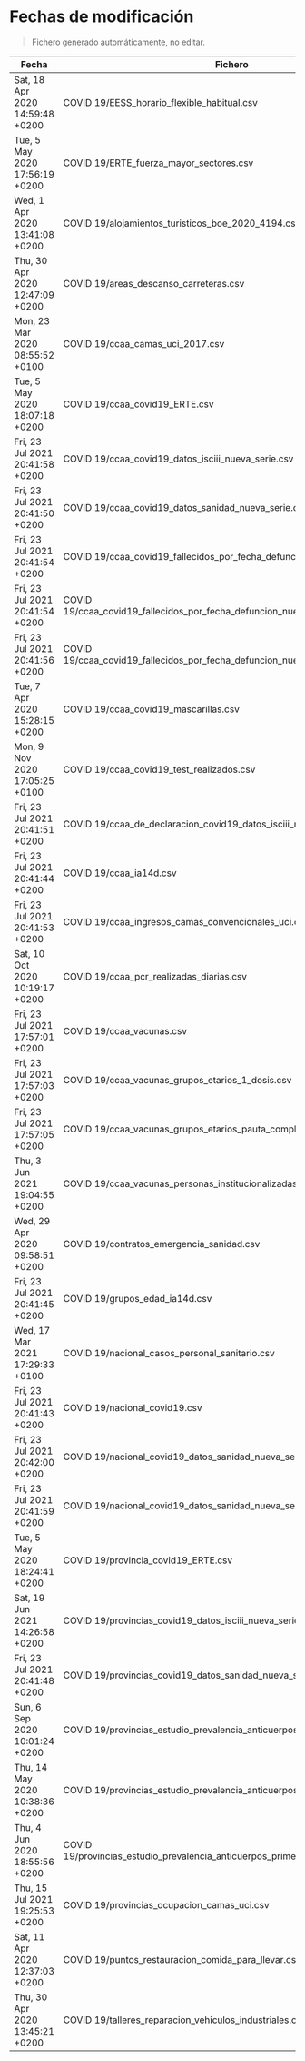 # Fechas de modificación

> Fichero generado automáticamente, no editar.

| Fecha                           | Fichero                  |
|---------------------------------|--------------------------|
| Sat, 18 Apr 2020 14:59:48 +0200  | COVID 19/EESS_horario_flexible_habitual.csv |
| Tue, 5 May 2020 17:56:19 +0200  | COVID 19/ERTE_fuerza_mayor_sectores.csv |
| Wed, 1 Apr 2020 13:41:08 +0200  | COVID 19/alojamientos_turisticos_boe_2020_4194.csv |
| Thu, 30 Apr 2020 12:47:09 +0200  | COVID 19/areas_descanso_carreteras.csv |
| Mon, 23 Mar 2020 08:55:52 +0100  | COVID 19/ccaa_camas_uci_2017.csv |
| Tue, 5 May 2020 18:07:18 +0200  | COVID 19/ccaa_covid19_ERTE.csv |
| Fri, 23 Jul 2021 20:41:58 +0200  | COVID 19/ccaa_covid19_datos_isciii_nueva_serie.csv |
| Fri, 23 Jul 2021 20:41:50 +0200  | COVID 19/ccaa_covid19_datos_sanidad_nueva_serie.csv |
| Fri, 23 Jul 2021 20:41:54 +0200  | COVID 19/ccaa_covid19_fallecidos_por_fecha_defuncion_nueva_serie.csv |
| Fri, 23 Jul 2021 20:41:54 +0200  | COVID 19/ccaa_covid19_fallecidos_por_fecha_defuncion_nueva_serie_long.csv |
| Fri, 23 Jul 2021 20:41:56 +0200  | COVID 19/ccaa_covid19_fallecidos_por_fecha_defuncion_nueva_serie_original.csv |
| Tue, 7 Apr 2020 15:28:15 +0200  | COVID 19/ccaa_covid19_mascarillas.csv |
| Mon, 9 Nov 2020 17:05:25 +0100  | COVID 19/ccaa_covid19_test_realizados.csv |
| Fri, 23 Jul 2021 20:41:51 +0200  | COVID 19/ccaa_de_declaracion_covid19_datos_isciii_nueva_serie.csv |
| Fri, 23 Jul 2021 20:41:44 +0200  | COVID 19/ccaa_ia14d.csv |
| Fri, 23 Jul 2021 20:41:53 +0200  | COVID 19/ccaa_ingresos_camas_convencionales_uci.csv |
| Sat, 10 Oct 2020 10:19:17 +0200  | COVID 19/ccaa_pcr_realizadas_diarias.csv |
| Fri, 23 Jul 2021 17:57:01 +0200  | COVID 19/ccaa_vacunas.csv |
| Fri, 23 Jul 2021 17:57:03 +0200  | COVID 19/ccaa_vacunas_grupos_etarios_1_dosis.csv |
| Fri, 23 Jul 2021 17:57:05 +0200  | COVID 19/ccaa_vacunas_grupos_etarios_pauta_completa.csv |
| Thu, 3 Jun 2021 19:04:55 +0200  | COVID 19/ccaa_vacunas_personas_institucionalizadas.csv |
| Wed, 29 Apr 2020 09:58:51 +0200  | COVID 19/contratos_emergencia_sanidad.csv |
| Fri, 23 Jul 2021 20:41:45 +0200  | COVID 19/grupos_edad_ia14d.csv |
| Wed, 17 Mar 2021 17:29:33 +0100  | COVID 19/nacional_casos_personal_sanitario.csv |
| Fri, 23 Jul 2021 20:41:43 +0200  | COVID 19/nacional_covid19.csv |
| Fri, 23 Jul 2021 20:42:00 +0200  | COVID 19/nacional_covid19_datos_sanidad_nueva_serie.csv |
| Fri, 23 Jul 2021 20:41:59 +0200  | COVID 19/nacional_covid19_datos_sanidad_nueva_serie_grupos_edad.csv |
| Tue, 5 May 2020 18:24:41 +0200  | COVID 19/provincia_covid19_ERTE.csv |
| Sat, 19 Jun 2021 14:26:58 +0200  | COVID 19/provincias_covid19_datos_isciii_nueva_serie.csv |
| Fri, 23 Jul 2021 20:41:48 +0200  | COVID 19/provincias_covid19_datos_sanidad_nueva_serie.csv |
| Sun, 6 Sep 2020 10:01:24 +0200  | COVID 19/provincias_estudio_prevalencia_anticuerpos_final.csv |
| Thu, 14 May 2020 10:38:36 +0200  | COVID 19/provincias_estudio_prevalencia_anticuerpos_primera_ronda.csv |
| Thu, 4 Jun 2020 18:55:56 +0200  | COVID 19/provincias_estudio_prevalencia_anticuerpos_primera_y_segunda_ronda.csv |
| Thu, 15 Jul 2021 19:25:53 +0200  | COVID 19/provincias_ocupacion_camas_uci.csv |
| Sat, 11 Apr 2020 12:37:03 +0200  | COVID 19/puntos_restauracion_comida_para_llevar.csv |
| Thu, 30 Apr 2020 13:45:21 +0200  | COVID 19/talleres_reparacion_vehiculos_industriales.csv |
